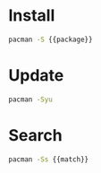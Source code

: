 # Install

```sh
pacman -S {{package}}
```

# Update

```sh
pacman -Syu
```

# Search

```sh
pacman -Ss {{match}}
```
